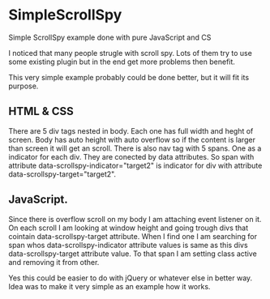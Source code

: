 # SimpleScrollSpy
Simple ScrollSpy example done with pure JavaScript and CS

I noticed that many people strugle with scroll spy. Lots of them try to 
use some existing plugin but in the end get more problems then benefit. 

This very simple example probably could be done better, but it will fit 
its purpose.

## HTML & CSS
There are 5 div tags nested in body. Each one has full width and heght of
screen. Body has auto height with auto overflow so if the content is larger 
than screen it will get an scroll. There is also nav tag with 5 spans. One 
as a indicator for each div. They are conected by data attributes. So 
span with attribute data-scrollspy-indicator="target2" is indicator for
div with attribute data-scrollspy-target="target2". 

## JavaScript.
Since there is overflow scroll on my body I am attaching event listener on it. 
On each scroll I am looking at window height and going trough divs
that cointain data-scrollspy-target attribute. When I find one I am 
searching for span whos data-scrollspy-indicator attribute values
is same as this divs data-scrollspy-target attribute value. To that 
span I am setting class active and removing it from other.

Yes this could be easier to do with jQuery or whatever else in better way. 
Idea was to make it very simple as an example how it works.